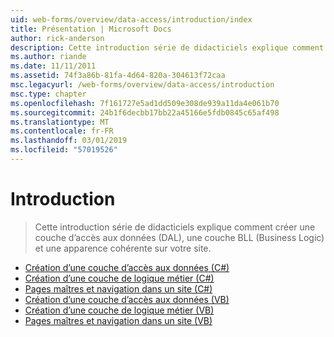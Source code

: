 ```yaml
---
uid: web-forms/overview/data-access/introduction/index
title: Présentation | Microsoft Docs
author: rick-anderson
description: Cette introduction série de didacticiels explique comment créer une couche d’accès aux données (DAL), une couche BLL (Business Logic) et une apparence cohérente sur votre site.
ms.author: riande
ms.date: 11/11/2011
ms.assetid: 74f3a86b-81fa-4d64-820a-304613f72caa
msc.legacyurl: /web-forms/overview/data-access/introduction
msc.type: chapter
ms.openlocfilehash: 7f161727e5ad1dd509e308de939a11da4e061b70
ms.sourcegitcommit: 24b1f6decbb17bb22a45166e5fdb0845c65af498
ms.translationtype: MT
ms.contentlocale: fr-FR
ms.lasthandoff: 03/01/2019
ms.locfileid: "57019526"
---
```

<a name="introduction"></a>Introduction
====================
> Cette introduction série de didacticiels explique comment créer une couche d’accès aux données (DAL), une couche BLL (Business Logic) et une apparence cohérente sur votre site.


- [Création d’une couche d’accès aux données (C#)](creating-a-data-access-layer-cs.md)
- [Création d’une couche de logique métier (C#)](creating-a-business-logic-layer-cs.md)
- [Pages maîtres et navigation dans un site (C#)](master-pages-and-site-navigation-cs.md)
- [Création d’une couche d’accès aux données (VB)](creating-a-data-access-layer-vb.md)
- [Création d’une couche de logique métier (VB)](creating-a-business-logic-layer-vb.md)
- [Pages maîtres et navigation dans un site (VB)](master-pages-and-site-navigation-vb.md)
